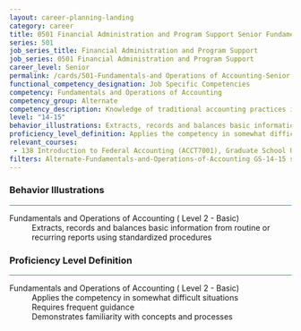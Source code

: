 ```yaml
---
layout: career-planning-landing
category: career
title: 0501 Financial Administration and Program Support Senior Fundamentals and Operations of Accounting
series: 501
job_series_title: Financial Administration and Program Support
job_series: 0501 Financial Administration and Program Support
career_level: Senior
permalink: /cards/501-Fundamentals-and Operations of Accounting-Senior
functional_competency_designation: Job Specific Competencies
competency: Fundamentals and Operations of Accounting
competency_group: Alternate
competency_description: Knowledge of traditional accounting practices including accrual, obligations, and costs methods
level: "14-15"
behavior_illustrations: Extracts, records and balances basic information from routine or recurring reports using standardized procedures
proficiency_level_definition: Applies the competency in somewhat difficult situations ? Requires frequent guidance ? Demonstrates familiarity with concepts and processes
relevant_courses: 
 - 138 Introduction to Federal Accounting (ACCT7001), Graduate School USA, <a href="https://www.graduateschool.edu/solr-search/content?keys=ACCT7001">https://www.graduateschool.edu/solr-search/content?keys=ACCT7001</a>
filters: Alternate-Fundamentals-and-Operations-of-Accounting GS-14-15 series-0501
---
```


<div class="desktop:grid-col-6 margin-y-3">
  <div class="border-top-2 bg-white padding-3 shadow-5 height-full members-hover border-1px button-border border-top-blue radius-lg card-text-color">
    <h3>Behavior Illustrations</h3>
    <hr style="background-color: #2680EB !important;"/>
    <dl class="text-base card-content-color"><dt>Fundamentals and Operations of Accounting ( Level 2 - Basic)</dt><dd>Extracts, records and balances basic information from routine or recurring reports using standardized procedures</dd></dl>
  </div>
</div>
<div class="desktop:grid-col-6 margin-y-3">
  <div class="border-top-2 bg-white padding-3 shadow-5 height-full members-hover border-1px button-border border-top-blue radius-lg card-text-color">
    <h3>Proficiency Level Definition</h3>
     <hr style="background-color: #2680EB !important;"/>
    <dl class="text-base card-content-color"><dt>Fundamentals and Operations of Accounting ( Level 2 - Basic)</dt><dd>Applies the competency in somewhat difficult situations </dd><dd> Requires frequent guidance </dd><dd> Demonstrates familiarity with concepts and processes</dd></dl>
  </div>
</div>